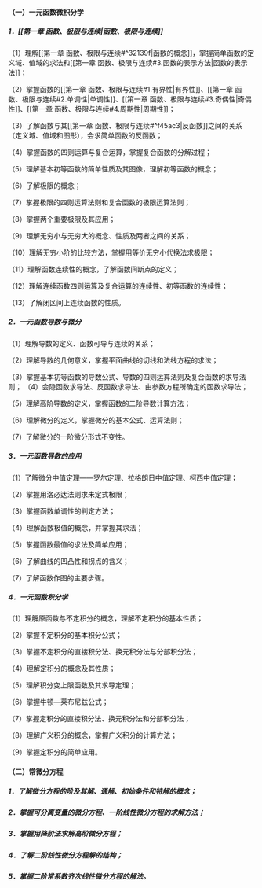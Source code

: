#### （一）一元函数微积分学
##### 1．[[第一章 函数、极限与连续|函数、极限与连续]]
（1）理解[[第一章 函数、极限与连续#^32139f|函数的概念]]，掌握简单函数的定义域、值域的求法和[[第一章 函数、极限与连续#3.函数的表示方法|函数的表示法]]；

（2）掌握函数的[[第一章 函数、极限与连续#1.有界性|有界性]]、[[第一章 函数、极限与连续#2.单调性|单调性]]、[[第一章 函数、极限与连续#3.奇偶性|奇偶性]]、[[第一章 函数、极限与连续#4.周期性|周期性]]；

（3）了解函数与其[[第一章 函数、极限与连续#^f45ac3|反函数]]之间的关系（定义域、值域和图形），会求简单函数的反函数；

（4）掌握函数的四则运算与复合运算，掌握复合函数的分解过程；

（5）理解基本初等函数的简单性质及其图像，理解初等函数的概念；

（6）了解极限的概念；

（7）掌握极限的四则运算法则和复合函数的极限运算法则；

（8）掌握两个重要极限及其应用；

（9）理解无穷小与无穷大的概念、性质及两者之间的关系；

（10）理解无穷小阶的比较方法，掌握用等价无穷小代换法求极限；

（11）理解函数连续性的概念，了解函数间断点的定义；

（12）理解连续函数四则运算及复合运算的连续性、初等函数的连续性；

（13）了解闭区间上连续函数的性质。
##### 2．一元函数导数与微分
（1）理解导数的定义、函数可导与连续的关系；

（2）理解导数的几何意义，掌握平面曲线的切线和法线方程的求法；

（3）掌握基本初等函数的导数公式、导数的四则运算法则及复合函数的求导法则；
（4）会隐函数求导法、反函数求导法、由参数方程所确定的函数求导法；

（5）理解高阶导数的定义，掌握函数的二阶导数计算方法；

（6）理解微分的定义，掌握微分的基本公式、运算法则；

（7）了解微分的一阶微分形式不变性。
##### 3．一元函数导数的应用
（1）了解微分中值定理——罗尔定理、拉格朗日中值定理、柯西中值定理；

（2）掌握用洛必达法则求未定式极限；

（3）掌握函数单调性的判定方法；

（4）理解函数极值的概念，并掌握其求法；

（5）掌握函数最值的求法及简单应用；

（6）了解曲线的凹凸性和拐点的含义；

（7）了解函数作图的主要步骤。
##### 4．一元函数积分学
（1）理解原函数与不定积分的概念，理解不定积分的基本性质；

（2）掌握不定积分的基本积分公式；

（3）掌握不定积分的直接积分法、换元积分法与分部积分法；

（4）理解定积分的概念及其性质；

（5）理解积分变上限函数及其求导定理；

（6）掌握牛顿—莱布尼兹公式；

（7）掌握定积分的直接积分法、换元积分法和分部积分法；

（8）理解广义积分的概念，掌握广义积分的计算方法；

（9）掌握定积分的简单应用。
#### （二）常微分方程
##### 1．了解微分方程的阶及其解、通解、初始条件和特解的概念；
##### 2．掌握可分离变量的微分方程、一阶线性微分方程的求解方法；
##### 3．掌握用降阶法求解高阶微分方程；
##### 4．了解二阶线性微分方程解的结构；
##### 5．掌握二阶常系数齐次线性微分方程的解法。